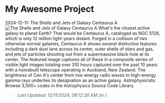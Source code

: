 # My Awesome Project

<!-- APOD Start -->
2024-12-11: The Shells and Jets of Galaxy Centaurus A
![The Shells and Jets of Galaxy Centaurus A](https://apod.nasa.gov/apod/image/2412/CenAShellsJets_Olsen_1080.jpg)
What's the closest active galaxy to planet Earth? That would be Centaurus A, cataloged as NGC 5128, which is only 12 million light-years distant. Forged in a collision of two otherwise normal galaxies, Centaurus A shows several distinctive features including a dark dust lane across its center, outer shells of stars and gas, and jets of particles shooting out from a supermassive black hole at its center.  The featured image captures all of these in a composite series of visible light images totaling over 310 hours captured over the past 10 years with a homebuilt telescope operating in Auckland, New Zealand. The brightness of Cen A's center from low-energy radio waves to high-energy gamma rays underlies its designation as an active galaxy.    Astrophysicists: Browse 3,500+ codes in the Astrophysics Source Code Library
> _Last Updated: 12/11/2024, 08:12:26 AM (in )_
<!-- APOD End -->
